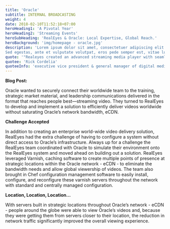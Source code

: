 ```yaml
---
title: 'Oracle'
subtitle: INTERNAL BROADCASTING
weight: 4
date: 2018-02-10T11:52:18+07:00
heroHeading1: 'A Pivotal Year'
heroHeading2: 'Streaming Events'
heroSubHeading: 'RealEyes & Oracle: Local Expertise, Global Reach.'
heroBackground: 'img/homepage - oracle.jpg'
description: 'Lorem ipsum dolor sit amet, consectetuer adipiscing elit. Phasellus hendrerit. Pellentesque aliquet nibh nec urna. In nisi neque, aliquet vel, dapibus id, mattis vel, nisi. Sed pretium, ligula sollicitudin laoreet viverra, tortor libero sodales leo, eget blandit nunc tortor eu nibh. Nullam mollis. Ut justo. Suspendisse potenti.
Sed egestas, ante et vulputate volutpat, eros pede semper est, vitae luctus metus libero eu augue. Morbi purus libero, faucibus adipiscing, commodo quis, gravida id, est. Sed lectus. Praesent elementum hendrerit tortor. Sed semper lorem at felis. Vestibulum volutpat, lacus a ultrices sagittis, mi neque euismod dui, eu pulvinar nunc sapien ornare nisl. Phasellus pede arcu, dapibus eu, fermentum et, dapibus sed, urna.'
quote: '"Realeyes created an advanced streaming media player with seamless clientside ad stitching for desktop and mobile web, worked as a trusted and valued partner to determine the best format and test multiple levels of redundancy, failover architecture and delivery."'
quotee: 'Rick Cordelia'
quoteeInfo: 'executive vice president & general manager of digital media, NBC Sports Group'
---
```


**Blog Post:**

Oracle wanted to securely connect their worldwide team to the training, strategic market material, and leadership communications delivered in the format that reaches people best—streaming video. They turned to RealEyes to develop and implement a solution to efficiently deliver videos worldwide without saturating Oracle’s network bandwidth, eCDN.

**Challenge Accepted**

In addition to creating an enterprise world-wide video delivery solution, RealEyes had the extra challenge of having to configure a system without direct access to Oracle’s infrastructure. Always up for a challenge the RealEyes team coordinated with Oracle to simulate their environment onto the RealEyes system and moved ahead on building out a solution. RealEyes leveraged Varnish, caching software to create multiple points of presence at strategic locations within the Oracle network - eCDN - to eliminate the bandwidth needs and allow global viewership of videos. The team also brought in Chef configuration management software to easily install, configure, and reconfigure these varnish servers throughout the network with standard and centrally managed configuration. 

**Location, Location, Location…**

With servers built in strategic locations throughout Oracle’s network - eCDN - people around the globe were able to view Oracle’s videos and, because they were getting them from servers closer to their location, the reduction in network traffic significantly improved the overall viewing experience.
